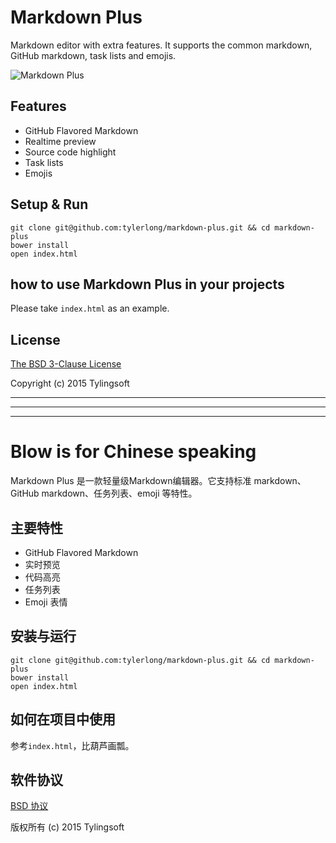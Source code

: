# Markdown Plus

Markdown editor with extra features. It supports the common markdown, GitHub markdown, task lists and emojis.

![Markdown Plus](https://github.com/tylerlong/markdown-plus/raw/master/screenshot.png)


## Features

- GitHub Flavored Markdown
- Realtime preview
- Source code highlight
- Task lists
- Emojis


## Setup & Run

```shell
git clone git@github.com:tylerlong/markdown-plus.git && cd markdown-plus
bower install
open index.html
```


## how to use Markdown Plus in your projects

Please take `index.html` as an example.


## License

[The BSD 3-Clause License](http://opensource.org/licenses/BSD-3-Clause)

Copyright (c) 2015 Tylingsoft


---

---

---


# Blow is for Chinese speaking


Markdown Plus 是一款轻量级Markdown编辑器。它支持标准 markdown、GitHub markdown、任务列表、emoji 等特性。


## 主要特性

- GitHub Flavored Markdown
- 实时预览
- 代码高亮
- 任务列表
- Emoji 表情


## 安装与运行

```shell
git clone git@github.com:tylerlong/markdown-plus.git && cd markdown-plus
bower install
open index.html
```


## 如何在项目中使用

参考`index.html`，比葫芦画瓢。


## 软件协议

[BSD 协议](http://opensource.org/licenses/BSD-3-Clause)

版权所有 (c) 2015 Tylingsoft
